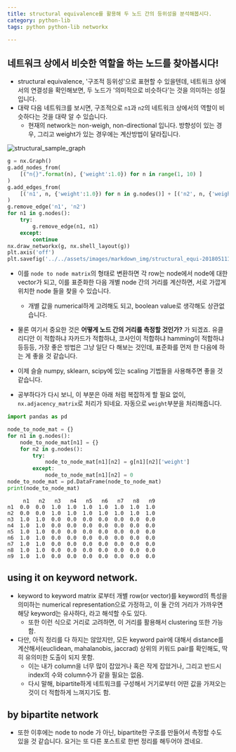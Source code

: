 ```yaml
---
title: structural equivalence를 활용해 두 노드 간의 등위성을 분석해봅시다. 
category: python-lib
tags: python python-lib networkx 

---
```


## 네트워크 상에서 비슷한 역할을 하는 노드를 찾아봅시다!

- structural equivalence, '구조적 등위성'으로 표현할 수 있을텐데, 네트워크 상에서의 연결성을 확인해보면, 두 노드가 '의미적으로 비슷하다'는 것을 의미하는 성질입니다. 
- 대략 다음 네트워크를 보시면, 구조적으로 `n1`과 `n2`의 네트워크 상에서의 역할이 비슷하다는 것을 대략 알 수 있습니다. 
    - 현재의 network는 non-weigh, non-directional 입니다. 방향성이 있는 경우, 그리고 weight가 있는 경우에는 계산방법이 달라집니다. 

![structural_sample_graph](/assets/images/markdown_img/structural_equi-201805111758.png)

```python
g = nx.Graph()
g.add_nodes_from(
    [("n{}".format(n), {'weight':1.0}) for n in range(1, 10) ]
)
g.add_edges_from(
    [('n1', n, {'weight':1.0}) for n in g.nodes()] + [('n2', n, {'weight':1.0}) for n in g.nodes()]
)
g.remove_edge('n1', 'n2')
for n1 in g.nodes():
    try:
        g.remove_edge(n1, n1)
    except:
        continue
nx.draw_networkx(g, nx.shell_layout(g))
plt.axis('off')
plt.savefig('../../assets/images/markdown_img/structural_equi-201805111758.png')
```

- 이를 `node to node matrix`의 형태로 변환하면 각 row는 node에서 node에 대한 vector가 되고, 이를 표준화한 다음 개별 node 간의 거리를 계산하면, 서로 가깝게 위치한 node 들을 찾을 수 있습니다. 
    - 개별 값을 numerical하게 고려해도 되고, boolean value로 생각해도 상관없습니다. 

- 물론 여기서 중요한 것은 **어떻게 노드 간의 거리를 측정할 것인가?** 가 되겠죠. 유클리디안 이 적합하냐 자카드가 적합하냐, 코사인이 적합하냐 hamming이 적합하냐 등등등, 가장 좋은 방법은 그냥 일단 다 해보는 것인데, 표준화를 먼저 한 다음에 하는 게 좋을 것 같습니다.
- 이제 슬슬 numpy, sklearn, scipy에 있는 scaling 기법들을 사용해주면 좋을 것 같습니다.
- 공부하다가 다시 보니, 이 부분은 아래 처럼 복잡하게 할 필요 없이, `nx.adjacency_matrix`로 처리가 되네요. 자동으로 `weight`부분을 처리해줍니다. 

```python
import pandas as pd

node_to_node_mat = {}
for n1 in g.nodes():
    node_to_node_mat[n1] = {}
    for n2 in g.nodes():
        try:
            node_to_node_mat[n1][n2] = g[n1][n2]['weight']
        except:
            node_to_node_mat[n1][n2] = 0
node_to_node_mat = pd.DataFrame(node_to_node_mat)
print(node_to_node_mat)
```
```
     n1   n2   n3   n4   n5   n6   n7   n8   n9
n1  0.0  0.0  1.0  1.0  1.0  1.0  1.0  1.0  1.0
n2  0.0  0.0  1.0  1.0  1.0  1.0  1.0  1.0  1.0
n3  1.0  1.0  0.0  0.0  0.0  0.0  0.0  0.0  0.0
n4  1.0  1.0  0.0  0.0  0.0  0.0  0.0  0.0  0.0
n5  1.0  1.0  0.0  0.0  0.0  0.0  0.0  0.0  0.0
n6  1.0  1.0  0.0  0.0  0.0  0.0  0.0  0.0  0.0
n7  1.0  1.0  0.0  0.0  0.0  0.0  0.0  0.0  0.0
n8  1.0  1.0  0.0  0.0  0.0  0.0  0.0  0.0  0.0
n9  1.0  1.0  0.0  0.0  0.0  0.0  0.0  0.0  0.0
```

## using it on keyword network. 

- keyword to keyword matrix 로부터 개별 row(or vector)를 keyword의 특성을 의미하는 numerical representation으로 가정하고, 이 둘 간의 거리가 가까우면 해당 keyword는 유사하다, 라고 해석할 수도 있다. 
    - 또한 이런 식으로 거리로 고려하면, 이 거리를 활용해서 clustering 또한 가능함. 
- 다만, 아직 정리를 다 하지는 않았지만, 모든 keyword pair에 대해서 distance를 계산해서(euclidean, mahalanobis, jaccrad) 상위의 키워드 pair를 확인해도, 딱히 유의미한 도출이 되지 못함. 
    - 이는 내가 column을 너무 많이 잡았거나 혹은 작게 잡았거나, 그리고 반드시 index의 수와 column수가 같을 필요는 없음. 
    - 다시 말해, bipartite하게 네트워크를 구성해서 거기로부터 어떤 값을 가져오는 것이 더 적합하게 느껴지기도 함.


## by bipartite network 

- 또한 이후에는 node to node 가 아닌, bipartite한 구조를 만들어서 측정할 수도 있을 것 같습니다. 요거는 또 다른 포스트로 한번 정리를 해두어야 겠네요. 